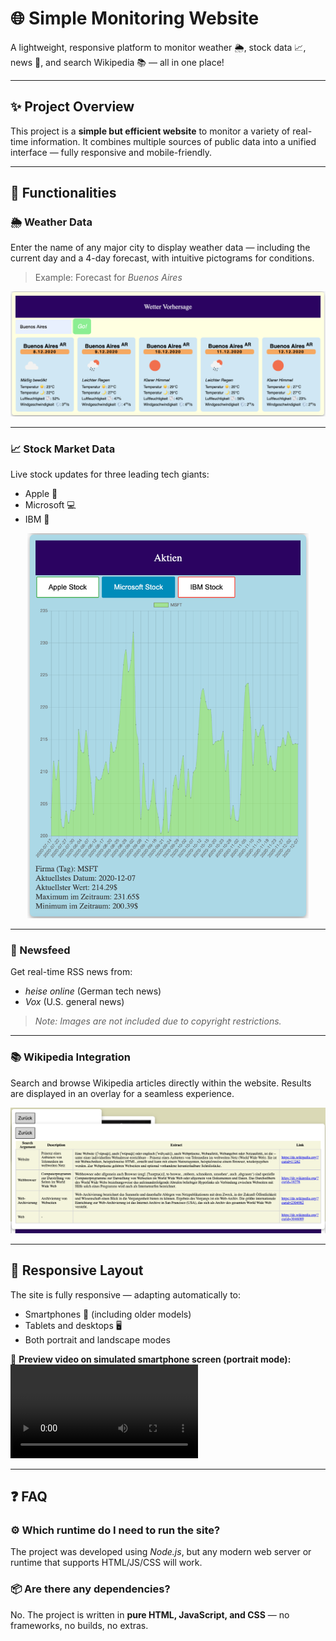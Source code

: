 <!--Copyright Andrik Seeger 2022 -->

# 🌐 Simple Monitoring Website

A lightweight, responsive platform to monitor weather 🌦️, stock data 📈, news 📰, and search Wikipedia 📚 — all in one place!

---

## ✨ Project Overview

This project is a **simple but efficient website** to monitor a variety of real-time information. It combines multiple sources of public data into a unified interface — fully responsive and mobile-friendly.

---

## 🔧 Functionalities

### 🌦️ Weather Data

Enter the name of any major city to display weather data — including the current day and a 4-day forecast, with intuitive pictograms for conditions.

> Example: Forecast for *Buenos Aires*

<p align="center">
<img src="https://github.com/AndrikSeeger/Monitoring_Website/blob/main/Ressources/Weather.png"/>
</p>

---

### 📈 Stock Market Data

Live stock updates for three leading tech giants:

* Apple 🍏
* Microsoft 💻
* IBM 🧠

<p align="center">
<img src="https://github.com/AndrikSeeger/Monitoring_Website/blob/main/Ressources/Stock_Info.png" width="450"/>
</p>

---

### 📰 Newsfeed

Get real-time RSS news from:

* *heise online* (German tech news)
* *Vox* (U.S. general news)

> *Note: Images are not included due to copyright restrictions.*

---

### 📚 Wikipedia Integration

Search and browse Wikipedia articles directly within the website. Results are displayed in an overlay for a seamless experience.

<p align="center">
<img src="https://github.com/AndrikSeeger/Monitoring_Website/blob/main/Ressources/Wikipedia.png"/>
</p>

---

## 📱 Responsive Layout

The site is fully responsive — adapting automatically to:

* Smartphones 📱 (including older models)
* Tablets and desktops 🖥️
* Both portrait and landscape modes

🎥 **Preview video on simulated smartphone screen (portrait mode):**
<video src="https://user-images.githubusercontent.com/72473553/177418582-60197516-ba57-44a9-97df-448faa940bdf.mov" controls width="300"></video>

---

## ❓ FAQ

### ⚙️ Which runtime do I need to run the site?

The project was developed using *Node.js*, but any modern web server or runtime that supports HTML/JS/CSS will work.

### 📦 Are there any dependencies?

No. The project is written in **pure HTML, JavaScript, and CSS** — no frameworks, no builds, no extras.
